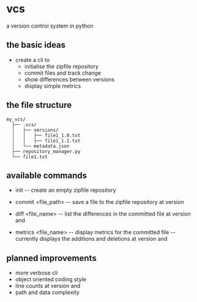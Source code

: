 # vcs
a version control system in python
## the basic ideas
- create a cli to
  - initialise the zipfile repository
  - commit files and track change
  - show differences between versions
  - display simple metrics
## the file structure
```
my_vcs/
  ├── .vcs/
  │   ├── versions/
  │   │   ├── file1_1.0.txt
  │   │   ├── file1_1.1.txt
  │   └── metadata.json
  ├── repository_manager.py
  └── file1.txt
```
## available commands
- init
-- create an empty zipfile repository

- commit <file_path> <version>
-- save a file to the zipfile repository at version <version>

- diff <file_name> <version1> <version2>
-- list the differences in the committed file at version <version1> and <version2>

- metrics <file_name> <version1> <version2>
-- display metrics for the committed file
-- currently displays the additions and deletions at version <version1> and <version2>

## planned improvements
- more verbose cli 
- object oriented coding style
- line counts at version <version1> and <version2>
- path and data complexity
